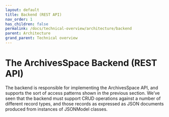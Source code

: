 ```yaml
---
layout: default
title: Backend (REST API)
nav_order: 1
has_children: false
permalink: /docs/technical-overview/architecture/backend
parent: Architecture
grand_parent: Technical overview
---
```


# The ArchivesSpace Backend (REST API)

The backend is responsible for implementing the ArchivesSpace API, and supports
the sort of access patterns shown in the previous section. We’ve seen that the
backend must support CRUD operations against a number of different record types,
and those records as expressed as JSON documents produced from instances of
JSONModel classes.
